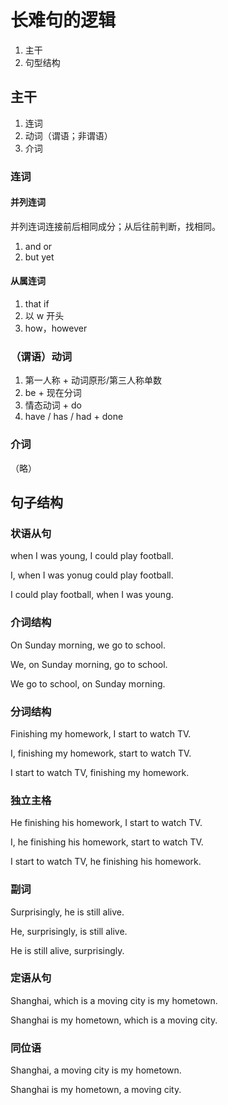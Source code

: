 # 长难句的逻辑

1. 主干
2. 句型结构

## 主干

1. 连词
2. 动词（谓语；非谓语）
3. 介词

### 连词

#### 并列连词

并列连词连接前后相同成分；从后往前判断，找相同。

1. and or
2. but yet

#### 从属连词

1. that if
2. 以 w 开头
3. how，however

### （谓语）动词

1. 第一人称 + 动词原形/第三人称单数
2. be + 现在分词
3. 情态动词 + do
4. have / has / had + done

### 介词

（略）

## 句子结构

### 状语从句

when I was young, I could play football.

I, when I was yonug could play football.

I could play football, when I was young.

### 介词结构

On Sunday morning, we go to school.

We, on Sunday morning, go to school.

We go to school, on Sunday morning.

### 分词结构

Finishing my homework, I  start to watch TV.

I, finishing my homework, start to watch TV.

I start to watch TV, finishing my homework.

### 独立主格

He finishing his homework, I start to watch TV.

I, he finishing his homework, start to watch TV.

I start to watch TV, he finishing his homework.

### 副词

Surprisingly, he is still alive.

He, surprisingly, is still alive.

He is still alive, surprisingly.

### 定语从句

Shanghai, which is a moving city is my hometown.

Shanghai is my hometown, which is a moving city.

### 同位语

Shanghai, a moving city is my hometown.

Shanghai is my hometown, a moving city.